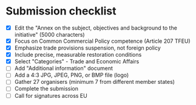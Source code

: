 # Submission checklist

- [x] Edit the "Annex on the subject, objectives and background to the initiative" (5000 characters)
- [x] Focus on Common Commercial Policy competence (Article 207 TFEU)
- [x] Emphasize trade provisions suspension, not foreign policy
- [x] Include precise, measurable restoration conditions
- [x] Select "Categories" - Trade and Economic Affairs
- [ ] Add "Additional information" document
- [ ] Add a 4:3 JPG, JPEG, PNG, or BMP file (logo)
- [ ] Gather 27 organisers (minimum 7 from different member states)
- [ ] Complete the submission
- [ ] Call for signatures across EU